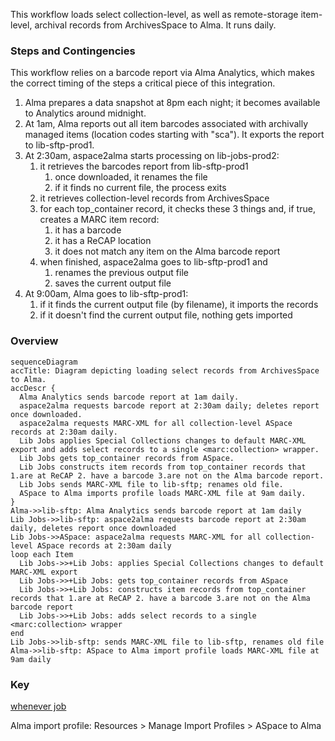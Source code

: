 This workflow loads select collection-level, as well as remote-storage item-level, archival records from ArchivesSpace to Alma. It runs daily.

### Steps and Contingencies

This workflow relies on a barcode report via Alma Analytics, which makes the correct timing of the steps a critical piece of this integration.
1. Alma prepares a data snapshot at 8pm each night; it becomes available to Analytics around midnight.
2. At 1am, Alma reports out all item barcodes associated with archivally managed items (location codes starting with "sca"). It exports the report to lib-sftp-prod1.
3. At 2:30am, aspace2alma starts processing on lib-jobs-prod2:
    1. it retrieves the barcodes report from lib-sftp-prod1
        1. once downloaded, it renames the file
        2. if it finds no current file, the process exits
    1. it retrieves collection-level records from ArchivesSpace
    1. for each top_container record, it checks these 3 things and, if true, creates a MARC item record:
        1. it has a barcode
        1. it has a ReCAP location
        1. it does not match any item on the Alma barcode report
    1. when finished, aspace2alma goes to lib-sftp-prod1 and
        1. renames the previous output file
        2. saves the current output file
  4. At 9:00am, Alma goes to lib-sftp-prod1:
     1. if it finds the current output file (by filename), it imports the records
     1. if it doesn't find the current output file, nothing gets imported

### Overview


```mermaid
sequenceDiagram
accTitle: Diagram depicting loading select records from ArchivesSpace to Alma.
accDescr {
  Alma Analytics sends barcode report at 1am daily.
  aspace2alma requests barcode report at 2:30am daily; deletes report once downloaded.
  aspace2alma requests MARC-XML for all collection-level ASpace records at 2:30am daily.
  Lib Jobs applies Special Collections changes to default MARC-XML export and adds select records to a single <marc:collection> wrapper.
  Lib Jobs gets top_container records from ASpace.
  Lib Jobs constructs item records from top_container records that 1.are at ReCAP 2. have a barcode 3.are not on the Alma barcode report.
  Lib Jobs sends MARC-XML file to lib-sftp; renames old file.
  ASpace to Alma imports profile loads MARC-XML file at 9am daily.
}
Alma->>lib-sftp: Alma Analytics sends barcode report at 1am daily
Lib Jobs->>lib-sftp: aspace2alma requests barcode report at 2:30am daily, deletes report once downloaded
Lib Jobs->>ASpace: aspace2alma requests MARC-XML for all collection-level ASpace records at 2:30am daily
loop each Item
  Lib Jobs->>+Lib Jobs: applies Special Collections changes to default MARC-XML export
  Lib Jobs->>+Lib Jobs: gets top_container records from ASpace
  Lib Jobs->>+Lib Jobs: constructs item records from top_container records that 1.are at ReCAP 2. have a barcode 3.are not on the Alma barcode report
  Lib Jobs->>+Lib Jobs: adds select records to a single <marc:collection> wrapper
end
Lib Jobs->>lib-sftp: sends MARC-XML file to lib-sftp, renames old file
Alma->>lib-sftp: ASpace to Alma import profile loads MARC-XML file at 9am daily
```

### Key
[whenever job](https://github.com/pulibrary/aspace_helpers/blob/main/config/schedule.rb)

Alma import profile: Resources > Manage Import Profiles > ASpace to Alma
